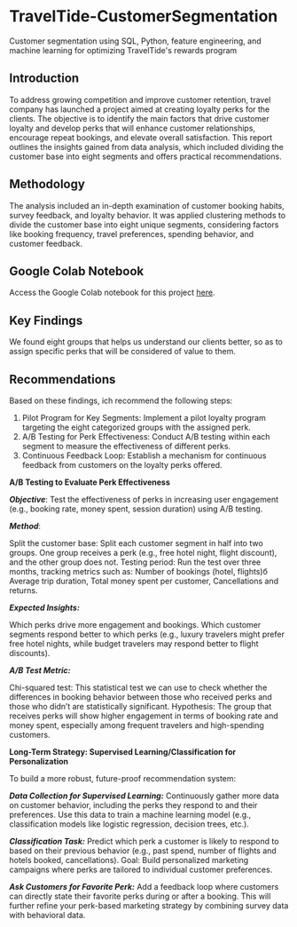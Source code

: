# TravelTide-CustomerSegmentation
Customer segmentation using SQL, Python, feature engineering, and machine learning for optimizing TravelTide's rewards program

<h2>Introduction</h2>

To address growing competition and improve customer retention, travel company has launched a project aimed at creating loyalty perks for the clients. The objective is to identify the main factors that drive customer loyalty and develop perks that will enhance customer relationships, encourage repeat bookings, and elevate overall satisfaction. This report outlines the insights gained from data analysis, which included dividing the customer base into eight segments and offers practical recommendations.

<h2>Methodology</h2>

The analysis included an in-depth examination of customer booking habits, survey feedback, and loyalty behavior. It was applied clustering methods to divide the customer base into eight unique segments, considering factors like booking frequency, travel preferences, spending behavior, and customer feedback.

<h2>Google Colab Notebook</h2>
Access the Google Colab notebook for this project <a href="https://colab.research.google.com/drive/1DEQMf07xM2oRx_Ua50RPh1ztxMZr6yOr#scrollTo=36REOwN6CxwT">here</a>.

<h2>Key Findings</h2>

We found eight groups that helps us understand our clients better, so as to assign specific perks that will be considered of value to them.

<h2>Recommendations</h2>

Based on these findings, ich recommend the following steps:

1. Pilot Program for Key Segments: Implement a pilot loyalty program targeting the eight categorized groups with the assigned perk.
2. A/B Testing for Perk Effectiveness: Conduct A/B testing within each segment to measure the effectiveness of different perks.
3. Continuous Feedback Loop: Establish a mechanism for continuous feedback from customers on the loyalty perks offered.


**A/B Testing to Evaluate Perk Effectiveness**

***Objective***: Test the effectiveness of perks in increasing user engagement (e.g., booking rate, money spent, session duration) using A/B testing.

***Method***:

Split the customer base: Split each customer segment in half into two groups. One group receives a perk (e.g., free hotel night, flight discount), and the other group does not.
Testing period: Run the test over three months, tracking metrics such as:
Number of bookings (hotel, flights)б Average trip duration, Total money spent per customer, Cancellations and returns.

***Expected Insights:***

Which perks drive more engagement and bookings.
Which customer segments respond better to which perks (e.g., luxury travelers might prefer free hotel nights, while budget travelers may respond better to flight discounts).

***A/B Test Metric:***

Chi-squared test: This statistical test we can use to check whether the differences in booking behavior between those who received perks and those who didn’t are statistically significant.
Hypothesis: The group that receives perks will show higher engagement in terms of booking rate and money spent, especially among frequent travelers and high-spending customers.

**Long-Term Strategy: Supervised Learning/Classification for Personalization**

To build a more robust, future-proof recommendation system:

***Data Collection for Supervised Learning:***
Continuously gather more data on customer behavior, including the perks they respond to and their preferences. Use this data to train a machine learning model (e.g., classification models like logistic regression, decision trees, etc.).

***Classification Task:***
Predict which perk a customer is likely to respond to based on their previous behavior (e.g., past spend, number of flights and hotels booked, cancellations).
Goal: Build personalized marketing campaigns where perks are tailored to individual customer preferences.

***Ask Customers for Favorite Perk:***
Add a feedback loop where customers can directly state their favorite perks during or after a booking. This will further refine your perk-based marketing strategy by combining survey data with behavioral data.

